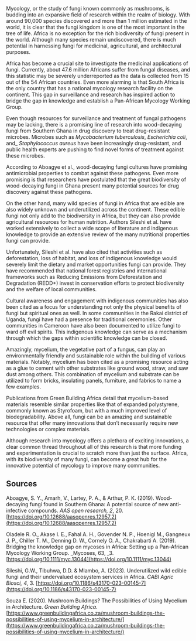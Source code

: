 Mycology, or the study of fungi known commonly as mushrooms, is budding into an expansive field of research within the realm of biology. With around 90,000 species discovered and more than 1 million estimated in the world, it is clear that the fungi kingdom is one of the most important in the tree of life. Africa is no exception for the rich biodiversity of fungi present in the world. Although many species remain undiscovered, there is much potential in harnessing fungi for medicinal, agricultural, and architectural purposes.

Africa has become a crucial site to investigate the medicinal applications of fungi. Currently, about 47.6 million Africans suffer from fungal diseases, and this statistic may be severely underreported as the data is collected from 15 out of the 54 African countries. Even more alarming is that South Africa is the only country that has a national mycology research facility on the continent. This gap in surveillance and research has inspired action to bridge the gap in knowledge and establish a Pan-African Mycology Working Group.

Even though resources for surveillance and treatment of fungal pathogens may be lacking, there is a promising line of research into wood-decaying fungi from Southern Ghana in drug discovery to treat drug-resistant microbes. Microbes such as _Mycobacterium tuberculosis_, _Escherichia coli_, and\_ _Staphylococcus aureus_ have been increasingly drug-resistant, and public health experts are pushing to find novel forms of treatment against these microbes.

According to Aboagye et al., wood-decaying fungi cultures have promising antimicrobial properties to combat against these pathogens. Even more promising is that researchers have postulated that the great biodiversity of wood-decaying fungi in Ghana present many potential sources for drug discovery against these pathogens.

On the other hand, many wild species of fungi in Africa that are edible are also widely unknown and underutilized across the continent. These edible fungi not only add to the biodiversity in Africa, but they can also provide agricultural resources for human nutrition. Authors Sileshi et al. have worked extensively to collect a wide scope of literature and indigenous knowledge to provide an extensive review of the many nutritional properties fungi can provide.

Unfortunately, Sileshi et al. have also cited that activities such as deforestation, loss of habitat, and loss of indigenous knowledge would severely limit the dietary and market opportunities fungi can provide. They have recommended that national forest registries and international frameworks such as Reducing Emissions from Deforestation and Degradation (REDD+) invest in conservation efforts to protect biodiversity and the welfare of local communities.

Cultural awareness and engagement with indigenous communities has also been cited as a focus for understanding not only the physical benefits of fungi but spiritual ones as well. In some communities in the Rakai district of Uganda, fungi have had a presence for traditional ceremonies. Other communities in Cameroon have also been documented to utilize fungi to ward off evil spirits. This indigenous knowledge can serve as a mechanism through which the gaps within scientific knowledge can be closed.

Amazingly, mycelium, the vegetative part of a fungus, can play an environmentally friendly and sustainable role within the building of various materials. Notably, mycelium has been cited as a promising resource acting as a glue to cement with other substrates like ground wood, straw, and saw dust among others. This combination of mycelium and substrate can be utilized to form bricks, insulating panels, furniture, and fabrics to name a few examples.

Publications from Green Building Africa detail that mycelium-based materials resemble similar properties like that of expanded polystyrene, commonly known as Styrofoam, but with a much improved level of biodegradability. Above all, fungi can be an amazing and sustainable resource that offer many innovations that don’t necessarily require new technologies or complex materials.

Although research into mycology offers a plethora of exciting innovations, a clear common thread throughout all of this research is that more funding and experimentation is crucial to scratch more than just the surface. Africa, with its biodiversity of many fungi, can become a great hub for the innovative potential of mycology to improve many communities.

## Sources

Aboagye, S. Y., Amarh, V., Lartey, P. A., & Arthur, P. K. (2019). Wood-decaying fungi found in Southern Ghana: A potential source of new anti-infective compounds. _AAS open research, 2_, 20. [https://doi.org/10.12688/aasopenres.12957.2](https://doi.org/10.12688/aasopenres.12957.2)

Oladele R. O., Akase I. E., Fahal A. H., Govender N. P., Hoenigl M., Gangneux J. P., Chiller T. M., Denning D. W., Cornely O. A., Chakrabarti A. (2019). Bridging the knowledge gap on mycoses in Africa: Setting up a Pan-African Mycology Working Group. \_Mycoses, 63, \_3. [https://doi.org/10.1111/myc.13044](https://doi.org/10.1111/myc.13044)

Sileshi, G.W., Tibuhwa, D.D. & Mlambo, A. (2023). Underutilized wild edible fungi and their undervalued ecosystem services in Africa. _CABI Agric Biosci, 4_, 3. [https://doi.org/10.1186/s43170-023-00145-7](https://doi.org/10.1186/s43170-023-00145-7)

Souza E. (2020). Mushroom Buildings? The Possibilities of Using Mycelium in Architecture. _Green Building Africa_. [https://www.greenbuildingafrica.co.za/mushroom-buildings-the-possibilities-of-using-mycelium-in-architecture/](https://www.greenbuildingafrica.co.za/mushroom-buildings-the-possibilities-of-using-mycelium-in-architecture/)

<br />
<br />
